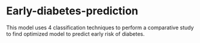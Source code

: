 # Early-diabetes-prediction
This model uses 4 classification techniques to perform a comparative study to find optimized model to predict early risk of diabetes.
